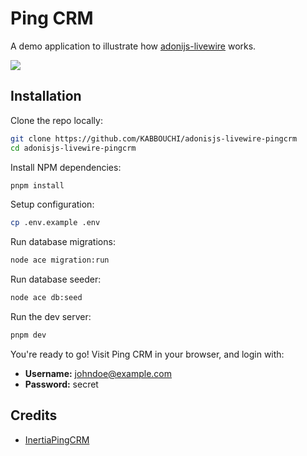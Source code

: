 # Ping CRM

A demo application to illustrate how [adonijs-livewire](https://github.com/KABBOUCHI/adonisjs-livewire) works.

![](https://raw.githubusercontent.com/inertiajs/pingcrm/master/screenshot.png)

## Installation

Clone the repo locally:

```sh
git clone https://github.com/KABBOUCHI/adonisjs-livewire-pingcrm
cd adonisjs-livewire-pingcrm
```

Install NPM dependencies:

```sh
pnpm install
```

Setup configuration:

```sh
cp .env.example .env
```

Run database migrations:

```sh
node ace migration:run
```

Run database seeder:

```sh
node ace db:seed
```

Run the dev server:

```sh
pnpm dev
```

You're ready to go! Visit Ping CRM in your browser, and login with:

- **Username:** johndoe@example.com
- **Password:** secret

## Credits

- [InertiaPingCRM](https://github.com/inertiajs/pingcrm)
